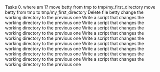 Tasks 0. where am 1?
move betty from tmp to tmp/my_first_directory
move betty from tmp to tmp/my_first_directory
Delete file betty
change the working directory to the previous one
Write a script that changes the working directory to the previous one
Write a script that changes the working directory to the previous one
Write a script that changes the working directory to the previous one
Write a script that changes the working directory to the previous one
Write a script that changes the working directory to the previous one
Write a script that changes the working directory to the previous one
Write a script that changes the working directory to the previous one
Write a script that changes the working directory to the previous one
Write a script that changes the working directory to the previous one
